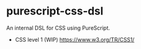 # purescript-css-dsl

An internal DSL for CSS using PureScript.

- CSS level 1 (WIP)
  https://www.w3.org/TR/CSS1/
